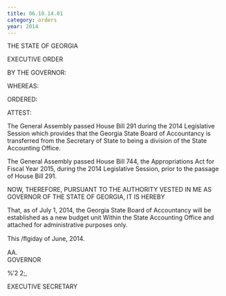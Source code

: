 ```yaml
---
title: 06.10.14.01
category: orders
year: 2014
---
```

 

THE STATE OF GEORGIA

EXECUTIVE ORDER

BY THE GOVERNOR:

WHEREAS:

ORDERED:

ATTEST:

The General Assembly passed House Bill 291 during the 2014 Legislative
Session which provides that the Georgia State Board of Accountancy is
transferred from the Secretary of State to being a division of the State
Accounting Office.

The General Assembly passed House Bill 744, the Appropriations Act for
Fiscal Year 2015, during the 2014 Legislative Session, prior to the passage
of House Bill 291.

NOW, THEREFORE, PURSUANT TO THE AUTHORITY VESTED
IN ME AS GOVERNOR OF THE STATE OF GEORGIA, IT IS
HEREBY

That, as of July 1, 2014, the Georgia State Board of Accountancy will be
established as a new budget unit Within the State Accounting Office and
attached for administrative purposes only.

This /ﬂgiday of June, 2014.

 AA.  
GOVERNOR

%’2 2;,

EXECUTIVE SECRETARY

